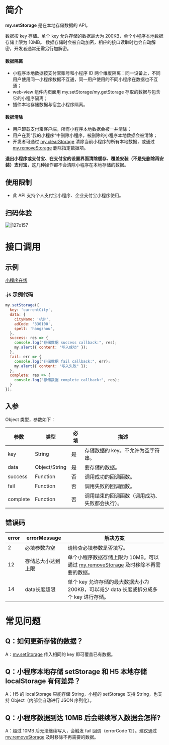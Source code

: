 # 简介

**my.setStorage** 是在本地存储数据的 API。

数据按 key 存储。单个 key 允许存储的数据最大为 200KB，单个小程序本地数据存储上限为 10MB。
数据存储时会被自动加密，相应的接口读取时也会自动解密，开发者通常无需另行加解密。

#### 数据隔离
+ 小程序本地数据按支付宝账号和小程序 ID 两个维度隔离：同一设备上，不同用户使用同一小程序数据不互通，同一用户使用的不同小程序在数据也不互通；
+ web-view 组件内页面用 my.setStorage/my.getStorage 存取的数据与包含它的小程序隔离；
+ 插件本地存储数据与宿主小程序隔离。

#### 数据清除
+ 用户卸载支付宝客户端，所有小程序本地数据会被一并清除；
+ 用户在我“我的小程序“中删除小程序，被删除的小程序本地数据会被清除；
+ 开发者可通过 [my.clearStorage](https://opendocs.alipay.com/mini/api/storage) 清除当前小程序的所有本地数据，或通过 [my.removeStorage](https://opendocs.alipay.com/mini/api/of9hze) 删除指定数据项。

**退出小程序或支付宝、在支付宝的设置界面清除缓存、覆盖安装（不是先删除再安装）支付宝**，这几种操作都不会清除小程序在本地存储的数据。

## 使用限制
- 此 API 支持个人支付宝小程序、企业支付宝小程序使用。

## 扫码体验
![|127x157](https://gw.alipayobjects.com/zos/skylark-tools/public/files/2903725b254087040533640ca9de06a1.jpeg#align=left&display=inline&height=157&margin=%5Bobject%20Object%5D&originHeight=157&originWidth=127&status=done&style=none&width=127)

# 接口调用

## 示例
[小程序在线](https://opendocs.alipay.com/openbox/mini/opendocs/storage?view=preview&defaultPage=pages/index/index&defaultOpenedFiles=pages/index/index&theme=light) 

### .js 示例代码
```javascript
my.setStorage({
  key: 'currentCity',
  data: {
    cityName: '杭州',
    adCode: '330100',
    spell: 'hangzhou',
  },
  success: res => {
    console.log("存储数据 success callback:", res);
    my.alert({ content: "写入成功" });
  },
  fail: err => {
    console.log("存储数据 fail callback:", err);
    my.alert({ content: "写入失败" });
  },
  complete: res => {
    console.log("存储数据 complete callback:", res);
  }
});
```

## 入参
Object 类型，参数如下：

| **参数** | **类型** | **必填** | **描述** |
| --- | --- | --- | --- |
| key | String | 是 | 存储数据的 key。不允许为空字符串。 |
| data | Object/String | 是 | 要存储的数据。 |
| success | Function | 否 | 调用成功的回调函数。 |
| fail | Function | 否 | 调用失败的回调函数。 |
| complete | Function | 否 | 调用结束的回调函数（调用成功、失败都会执行）。 |


## 错误码

| **error** | **errorMessage** | **解决方案** |
| --- | --- | --- |
| 2 | 必填参数为空  |  请检查必填参数是否填写。 | 
| 12 | 存储总大小达到上限 | 单个小程序数据存储上限为 10MB。可以通过 [my.removeStorage](https://opendocs.alipay.com/mini/api/of9hze) 及时移除不再需要的数据。| 
| 14 | data长度超限 | 单个 key 允许存储的最大数据大小为 200KB，可以减少 data 长度或拆分成多个 key 进行存储。| 

# 常见问题

## Q：如何更新存储的数据？
A：[my.setStorage](https://opendocs.alipay.com/mini/api/eocm6v) 传入相同的 key 即可覆盖已有数据。

## Q：小程序本地存储 setStorage 和 H5 本地存储 localStorage 有何差异？
A：H5 的 localStorage 只能存储 String，小程的 setStorage 支持 String，也支持 Object（内部会自动进行 JSON 序列化）。

## Q：小程序数据到达 10MB 后会继续写入数据会怎样?
A：超过 10MB 后无法继续写入，会触发 fail 回调（errorCode 12）。建议通过 [my.removeStorage](https://opendocs.alipay.com/mini/api/of9hze) 及时移除不再需要的数据。

